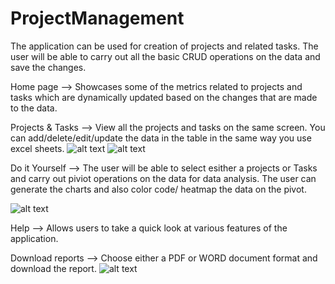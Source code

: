 # ProjectManagement
The application can be used for creation of projects and related tasks. The user will be able to carry out all the basic CRUD operations on the data and save the changes. 

Home page --> Showcases some of the metrics related to projects and tasks which are dynamically updated based on the changes that are made to the data.

Projects & Tasks --> View all the projects and tasks on the same screen. You can add/delete/edit/update the data in the table in the same way you use excel sheets.
![alt text](https://github.com/amitvkulkarni/ProjectManagement/blob/master/Images/Tasks.gif)
![alt text](https://github.com/amitvkulkarni/ProjectManagement/blob/master/Images/Projects.gif)

Do it Yourself --> The user will be able to select esither a projects or Tasks and carry out piviot operations on the data for data analysis. The user can generate the charts and also color code/ heatmap the data on the pivot.

![alt text](https://github.com/amitvkulkarni/ProjectManagement/blob/master/Images/DIY.gif)

Help --> Allows users to take a quick look at various features of the application.

Download reports --> Choose either a PDF or WORD document format and download the report.
![alt text](https://github.com/amitvkulkarni/ProjectManagement/blob/master/Images/Download.gif)
